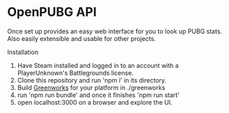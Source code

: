 # OpenPUBG API

Once set up provides an easy web interface for you to look up PUBG stats.
Also easily extensible and usable for other projects.

Installation
1. Have Steam installed and logged in to an account with a PlayerUnknown's Battlegrounds license.
2. Clone this repository and run 'npm i' in its directory.
3. Build [Greenworks](https://github.com/greenheartgames/greenworks) for your platform in ./greenworks
3. run 'npm run bundle' and once it finishes 'npm run start' 
4. open localhost:3000 on a browser and explore the UI.